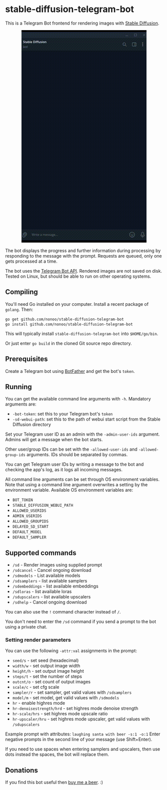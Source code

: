 # stable-diffusion-telegram-bot

This is a Telegram Bot frontend for rendering images with
[Stable Diffusion](https://github.com/AUTOMATIC1111/stable-diffusion-webui/).

<p align="center"><img src="demo.gif?raw=true"/></p>

The bot displays the progress and further information during processing by
responding to the message with the prompt. Requests are queued, only one gets
processed at a time.

The bot uses the
[Telegram Bot API](https://github.com/go-telegram-bot-api/telegram-bot-api).
Rendered images are not saved on disk. Tested on Linux, but should be able
to run on other operating systems.

## Compiling

You'll need Go installed on your computer. Install a recent package of `golang`.
Then:

```
go get github.com/nonoo/stable-diffusion-telegram-bot
go install github.com/nonoo/stable-diffusion-telegram-bot
```

This will typically install `stable-diffusion-telegram-bot` into `$HOME/go/bin`.

Or just enter `go build` in the cloned Git source repo directory.

## Prerequisites

Create a Telegram bot using [BotFather](https://t.me/BotFather) and get the
bot's `token`.

## Running

You can get the available command line arguments with `-h`.
Mandatory arguments are:

- `-bot-token`: set this to your Telegram bot's `token`
- `-sd-webui-path`: set this to the path of webui start script from the Stable
  Diffusion directory

Set your Telegram user ID as an admin with the `-admin-user-ids` argument.
Admins will get a message when the bot starts.

Other user/group IDs can be set with the `-allowed-user-ids` and
`-allowed-group-ids` arguments. IDs should be separated by commas.

You can get Telegram user IDs by writing a message to the bot and checking
the app's log, as it logs all incoming messages.

All command line arguments can be set through OS environment variables.
Note that using a command line argument overwrites a setting by the environment
variable. Available OS environment variables are:

- `BOT_TOKEN`
- `STABLE_DIFFUSION_WEBUI_PATH`
- `ALLOWED_USERIDS`
- `ADMIN_USERIDS`
- `ALLOWED_GROUPIDS`
- `DELAYED_SD_START`
- `DEFAULT_MODEL`
- `DEFAULT_SAMPLER`

## Supported commands

- `/sd` - Render images using supplied prompt
- `/sdcancel` - Cancel ongoing download
- `/sdmodels` - List available models
- `/sdsamplers` - list available samplers
- `/sdembeddings` - list available embeddings
- `/sdloras` - list available loras
- `/sdupscalers` - list available upscalers
- `/sdhelp` - Cancel ongoing download

You can also use the `!` command character instead of `/`.

You don't need to enter the `/sd` command if you send a prompt to the bot using
a private chat.

### Setting render parameters

You can use the following `-attr:val` assignments in the prompt:

- `seed/s` - set seed (hexadecimal)
- `width/w` - set output image width
- `height/h` - set output image height
- `steps/t` - set the number of steps
- `outcnt/o` - set count of output images
- `scale/c` - set cfg scale
- `sampler/r` - set sampler, get valid values with `/sdsamplers`
- `model/m` - set model, get valid values with `/sdmodels`
- `hr` - enable highres mode
- `hr-denoisestrength/hrd` - set highres mode denoise strength
- `hr-scale/hrs` - set highres mode upscale ratio
- `hr-upscaler/hru` - set highres mode upscaler, get valid values with `/sdupscalers`

Example prompt with attributes: `laughing santa with beer -s:1 -o:1`
Enter negative prompts in the second line of your message (use Shift+Enter).

If you need to use spaces when entering samplers and upscalers, then use dots instead
the spaces, the bot will replace them.

## Donations

If you find this bot useful then [buy me a beer](https://paypal.me/ha2non). :)
